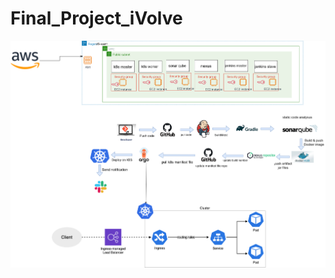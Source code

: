 # Final_Project_iVolve
![project Image](https://github.com/ibrahim-reda-2001/Final_Project_iVolve/blob/master/final-project%202.png)
